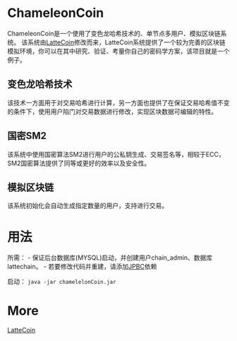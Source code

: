 # ChameleonCoin
ChameleonCoin是一个使用了变色龙哈希技术的、单节点多用户、模拟区块链系统。
该系统由[LatteCoin](https://github.com/lzwgiter/LatteCoin)修改而来，LatteCoin系统提供了一个较为完善的区块链模拟环境，你可以在其中研究、验证、考量你自己的密码学方案，该项目就是一个例子。

## 变色龙哈希技术
该技术一方面用于对交易哈希进行计算，另一方面也提供了在保证交易哈希值不变的条件下，使用用户陷门对交易数据进行修改，实现区块数据可编辑的特性。

## 国密SM2
该系统中使用国密算法SM2进行用户的公私钥生成、交易签名等，相较于ECC，SM2国密算法提供了同等或更好的效率以及安全性。


## 模拟区块链
该系统初始化会自动生成指定数量的用户，支持进行交易。

# 用法
所需：
    - 保证后台数据库(MYSQL)启动，并创建用户chain_admin、数据库lattechain。
    - 若要修改代码并重建，请添加[JPBC](http://gas.dia.unisa.it/projects/jpbc/download.html#.YLsOl4XitEY)依赖

启动：
`java -jar chamelelonCoin.jar`

# More
[LatteCoin](https://github.com/lzwgiter/LatteCoin)